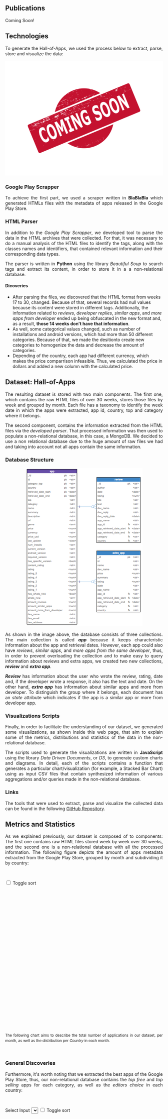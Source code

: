 
## Publications
<p align="justify">
Coming Soon!
</p>

## Technologies
<p align="justify">
To generate the Hall-of-Apps, we used the process below to extract, parse, store and visualize the data:
</p>

![Coming Soon](/assets/imgs/structural/coming_soon.png)

### Google Play Scrapper
<p align="justify">
  To achieve the first part, we used a scraper written in <strong>BlaBlaBla</strong> which generated HTMLs files with the metadata of apps released in the Google Play Store.
  <!--TODO: esperar a que la sección del scraper esté lista para mencionar las tecnologías y también las horas y días a las que se ejecutaba-->  
</p>

### HTML Parser
<p align="justify">
  In addition to the <i>Google Play Scrapper</i>, we developed tool to parse the data in the HTML archives that were collected. For that, it was necessary to do a manual analysis of the HTML files to identify the tags, along with the classes names and identifiers, that contained relevant information and their corresponding data types.
</p>

<p align="justify">
  The parser is written in <strong>Python</strong> using the library <i>Beautiful Soup</i> to search tags and extract its content, in order to store it in a a non-relational database.
</p>

#### Dicoveries

* After parsing the files, we discovered that the HTML format from weeks 17 to 30, changed. Because of that, several records had null values because its content were stored in different tags. Additionally, the information related to  <i>reviews</i>, <i>developer replies</i>, <i>similar apps</i>, and <i>more apps from developer</i> ended up being obfuscated in the new format and, as a result, <strong>those 14 weeks don't have that information</strong>.
* As well, some categorical values changed, such as number of installations and android versions, which had more than 50 different categories. Because of that, we made the desitionto create new categories to homogenize the data and decrease the amount of categories.
* Depending of the country, each app had different currency, which makes the price comparrison infeasible. Thus, we calculated the price in dollars and added a new column with the calculated price.

## Dataset: Hall-of-Apps
<p align="justify">
  The resulting dataset is stored with two main components. The first one, which contains the raw HTML files of over 30 weeks, stores those files by week and grouped by month. Each file has a taxonomy to identify the week date in which the apps were extracted, app id, country, top and category where it belongs.
</p>

<p align="justify">
  The second component, contains the information extracted from the HTML files via the <i>developed parser</i>. That processed information was then used to populate a non-relational database, in this case, a MongoDB. We decided to use a non relational database due to the huge amount of raw files we had and taking into account not all apps contain the same information.
</p>

### Database Structure
<p align="sutify" style="text-align: center;">
  <img src="/assets/imgs/diagrams/database_diagram.PNG" alt="Non-relational database diagram."/>
</p>

<p align="justify">
  As shown in the image above, the database consists of three collections. The main collection is called <i><strong>app</strong></i> because it keeps characteristic information about the app and retrieval dates. However, each app could also have <i>reviews</i>, <i>similar apps</i>, and <i>more apps from the same developer</i>, thus, in order to prevent overloading the collection and to make easy to query information about reviews and extra apps, we created two new collections, <i><strong>review</strong></i> and <i><strong>extra app</strong></i>. 
</p>

<p align="justify">
  <i><strong>Review</strong></i> has information about the user who wrote the review, rating, date and, if the developer wrote a response, it also has the text and date. On the other hand, <i><strong>extra app</strong></i> has information about similar apps and more from developer. To distinguish the group where it belongs, each document has an <i>state</i> attribute which indicates if the app  is a similar app or more from developer app.
</p>

### Visualizations Scripts
<p align="justify">
  Finally, in order to facilitate the understanding of our dataset, we generated some visualizations, as shown inside this web page, that aim to explain some of the metrics, distributions and statistics of the data in the non-relational database.
</p>
<p align="justify">
  The scripts used to generate the visualizations are written in <strong>JavaScript</strong> using the library <i>Data Driven Documents</i>, or <i>D3</i>, to generate custom charts and diagrams. In detail, each of the scripts contains a function that generates a particular chart/visualization (for example, a Stacked Bar Chart) using as input CSV files that contain synthesized information of various aggregations and/or queries made in the non-relational database.
</p>

### Links
<p align="justify">
  The tools that were used to extract, parse and visualize the collected data can be found in the following <a href="https://github.com/TheSoftwareDesignLab/hall-of-apps-tools">GitHub Repository</a>.
</p>

## Metrics and Statistics
<p align="justify">
  As we explained previously, our dataset is composed of to components: The first one contains raw HTML files stored week by week over 30 weeks, and the second one is a non-relational database with all the processed information. The following figure depicts the amount of apps metadata extracted from the Google Play Store, grouped by month and subdividing it by country:
</p><br/>

<input type="checkbox" id="chartCountriessort">	Toggle sort 
<svg id="chartCountries" width="500" height="450"></svg>

<p align="justify">
  <small>
    The following chart aims to describe the total number of applications in our dataset, per month, as well as the distribution per <i>Country</i> in each month.
  </small>
</p><br/>

### General Discoveries
<p align="justify">
  Furthermore, it's worth noting that we extracted the best apps of the Google Play Store, thus, our non-relational database contains the <i>top free</i> and <i>top selling</i> apps for each category, as well as the <i>editors choice</i> in each country:
</p><br/>

Select Input <select id="chartTopsxaxis"></select>
<input type="checkbox" id="chartTopssort">	Toggle sort 
<svg id="chartTops" width="500" height="600"></svg>

<p align="justify">
  <small>
    The following chart aims to describe the total number of applications in our dataset per month, as well as the distribution per <i>Category</i> in each month, filtering by <i>tops</i> that were described previously.
  </small>
</p>

<p align="justify">
  The figure above shows that our dataset contains 33 differents app <i>categories</i>. In order to ease the global analysis of the apps in the non-relational database, we added to the <i><strong>app</strong></i> collectiona new attribute containing a <i>macro category</i>. These new <i>macro categories</i> were generated by grouping the original categories by their similarity. The following table depicts the new <i>macro categories</i>, and the figure below it aims to describe the total number of applications in our dataset per month, as well as the subdividing it by _ Macro Categories_ in each month, filtering by <i>tops</i>
</p><br/>

Select Input <select id="chartCustomCatxaxis"></select>
<input type="checkbox" id="chartCustomCatsort">	Toggle sort 
<svg id="chartCustomCat" width="500" height="620"></svg>

<p align="justify">
  As the previous figures show, it's possible to evidence a significant change in the total amount of collected apps regarding the Editors Choice since February of 2018. After a intense manual examination of the collected HTML files, we concluded that this disparity/drop amongst the monthly number Editors Choice apps was due to some external factors during the <i>scrapping phase</i>. For further details in the matter, please  refer to the subchapter <i>Banned IP</i> of the section <strong><i>Limitations and Challenges</i></strong> from the published paper (see <a href="#publications">Publications</a>). 
</p>

### App Collection Discoveries
<p align="justify">
  This collection has <strong>YYY</strong> records and a total of <strong>36</strong> attributes. The following figure depicts the attributes data-type distribution.  
</p>

Select Input <select id="chartTypesAppxaxis"></select>
<svg id="chartTypesApp" width="500" height="450"></svg>

<p align="justify">
  As the figure shows, the <i>String</i> data-type is predominant in this collection, folowed by <i>Numeric</i> attributes. In the same way, it's possible to evidence the same proportions when lookin at each individual country.
</p>

<p align="justify">
  In addition to the above, the table below shows the data types of each of the attributes of the collection, as well as the percentage of null values. It is important to clarify that this analysis was done with a sample of <strong>70000</strong> records from the collection.
</p>


| Atribute Name | Type| % Null Values | Predominant Values |
| :-------------: | :----------: | :-----------: | :-----------: |
| _id | Object | 0% | N/A |
| amount_more_from_developer_apps | Numeric | 35.5% | 0 (~30%), 16 (~24%)
| amount_reviews | Numeric | 64.5% | 38 (~64%) |
| amount_similar_apps | Numeric | 35.5% | 18 (~64%), 16 (~27%) |
| android_version | String | 0.3% | "4.1 and up" (~21%), "4.0.3 and up" (~15%) |
| category | String | 0% | N/A |
| content_rating | String | 0% | "Everyone" (~46%), "USK: All ages" (~22%) |
| country | String | 0% | "co" (~26%), "us" (~26%), "de" (~25%), "br" (~22%) |
| currency | String | 0% | "COP" (~26%), "$" (~26%), "€" (~25%), "R\$" (~22%) |
| current_version | String | 2.4% | "Varies with device" (~14%), "1.0" (~6%) |
| description | String | 0% | N/A |
| dev_address | String | 54% | N/A |
| dev_mail | String | 0% | N/A |
| dev_name | String | 0% | N/A |
| genre | Array | 0% | N/A |
| has_specific_version | Bool | 0% | false (~86%) |
| has_whats_new | Bool | 0% | true (~64%) |
| id | String | 0% | N/A |
| last_update | Date | 0% | N/A |
| name | String | 0% | N/A |
| num_installs | String | 0% | "+1" (~35%) |
| price | Numeric | 0% | N/A |
| price_usd | Numeric | 0% | N/A |
| rating | Numeric | 1.7% | 4.4 (~40%), 4 (~22%) |
| rating_1 | Numeric | 23.8% | N/A |
| rating_2 | Numeric | 23% | N/A |
| rating_3 | Numeric | 22.4% | N/A |
| rating_4 | Numeric | 21.9% | N/A |
| rating_5 | Numeric | 21.5% | N/A |
| required_version | String | 0% | "Ice CreamSandwich and up" (~30%), "Jelly Bean and up" (~25%) |
| retrieved_date_end | Date | 0% | N/A |
| retrieved_date_start | Date | 0% | N/A |
| summary | String | 0% | N/A |
| top | String | 0% | "topFree" (~57%), "topSelling" (~40%) |
| url | String | 0% | N/A |
| whats_new | Array | 0% | N/A |

### Review Collection Discoveries

Select Input <select id="chartTypesReviewxaxis"></select>
<svg id="chartTypesReview" width="500" height="450"></svg>

### Extra App Collection Discoveries
<p align="justify">
  This collection has <strong>YYY</strong> records and a total of <strong>14</strong> attributes. The following figure depicts the attributes data-type distribution.  
</p>

Select Input <select id="chartTypesExtraxaxis"></select>
<svg id="chartTypesExtra" width="500" height="450"></svg>

<p align="justify">
  As the figure shows, the <i>String</i> data-type is predominant in this collection, folowed by <i>Date</i> attributes. In the same way, it's possible to evidence the same proportions when lookin at each individual country, with the exception of <strong><i>de</i></strong> which has a higher amount of <i>null</i> values.
</p>

<p align="justify">
  In addition to the above, the table below shows the data types of each of the attributes of the collection, as well as the percentage of null values. It is important to clarify that this analysis was done with a sample of <strong>90000</strong> records from the collection.
</p>


| Atribute Name | Type| % Null Values |
| :-------------: | :----------: | :-----------: | :-----------: |
| _id | Object | 0% |
| app_id | String | 0.2% |
| app_name | String | 0% |
| app_retrieved_date_end | Date | 0% |
| app_retrieved_date_start | Date | 0% |
| category | String | 0% | 
| country | String | 0% | 
| dev_name | String | 0% | 
| id | String | 0% | 
| name | String | 0% | 
| price | String | 20.6% | 
| rating | String | 1.7 | 
| state | String | 0% | 
| summary | String | 0% | 

<p align="justify">
  From the above, it's worth noting that the majority of the collection attributes are <i>unique</i> and, therefore, it wasn't possible to depict predominant values for those attributes. Nevertheless, some attributes did evidence predominant value such as:  
</p>

* The <strong>price</strong> attribute with a 90% predominance of the value "Free".
* The <strong>rating</strong> attribute with a 50% predominance of the value "4.5", followed by the value "4.5" with 25%.
* The <strong>state</strong> attribute with a 72% predominance of the value "similar", followed by the value "more_from_developer" with the remaining percentage.